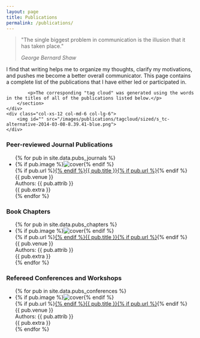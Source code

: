 ```yaml
---
layout: page
title: Publications
permalink: /publications/
---
```


<div class="row publications">
    <div class="col-xs-12 col-md-6 col-lg-6">
        <section>
            <blockquote>
                <p class="fsource">&quot;The single biggest problem in communication is the illusion that it has taken place.&quot;</p>
                <footer>
                    <cite> George Bernard Shaw</cite>
                </footer>
            </blockquote>
            <p>I find that writing helps me to organize my thoughts, clarify my motivations, and pushes me become a better overall communicator. This page contains a complete list of the publications that I have either led or participated in.</p>

            <p>The corresponding "tag cloud" was generated using the words in the titles of all of the publications listed below.</p>
        </section>
    </div>
    <div class="col-xs-12 col-md-6 col-lg-6">
        <img id="" src="/images/publications/tagcloud/sized/s_tc-alternative-2014-03-08-8.39.41-blue.png">
    </div>
</div>


### Peer-reviewed Journal Publications

  <ul class="menu-item publication-list">
    {% for pub in site.data.pubs_journals %}<li>
        <div class="publication">
            {% if pub.image %}<img src="/images/publications/covers/{{ pub.image }}" alt="cover" class="pub-teaser">{% endif %}
            <div class="title pub-title">{% if pub.url %}<a href="{{ pub.url }}" target="_new">{% endif %}{{ pub.title }}{% if pub.url %}</a>{% endif %}</div>
            <div class="title pub-venue">{{ pub.venue }}</div>
            <div class="excerpt pub-authors">Authors: {{ pub.attrib }}</div>
            <div class="excerpt pub-extra">{{ pub.extra }}</div>
        </div>
    </li>{% endfor %}
  </ul>

### Book Chapters

  <ul class="menu-item publication-list">
    {% for pub in site.data.pubs_chapters %}<li>
        <div class="publication">
            {% if pub.image %}<img src="/images/publications/covers/{{ pub.image }}" alt="cover" class="pub-teaser">{% endif %}
            <div class="title pub-title">{% if pub.url %}<a href="{{ pub.url }}" target="_new">{% endif %}{{ pub.title }}{% if pub.url %}</a>{% endif %}</div>
            <div class="title pub-venue">{{ pub.venue }}</div>
            <div class="excerpt pub-authors">Authors: {{ pub.attrib }}</div>
            <div class="excerpt pub-extra">{{ pub.extra }}</div>
        </div>
    </li>{% endfor %}
  </ul>

### Refereed Conferences and Workshops

  <ul class="menu-item publication-list">
    {% for pub in site.data.pubs_conferences %}<li>
        <div class="publication no-image">
            {% if pub.image %}<img src="/images/publications/covers/{{ pub.image }}" alt="cover" class="pub-teaser">{% endif %}
            <div class="title pub-title">{% if pub.url %}<a href="{{ pub.url }}" target="_new">{% endif %}{{ pub.title }}{% if pub.url %}</a>{% endif %}</div>
            <div class="title pub-venue">{{ pub.venue }}</div>
            <div class="excerpt pub-authors">Authors: {{ pub.attrib }}</div>
            <div class="excerpt pub-extra">{{ pub.extra }}</div>
        </div>
    </li>{% endfor %}
  </ul>
